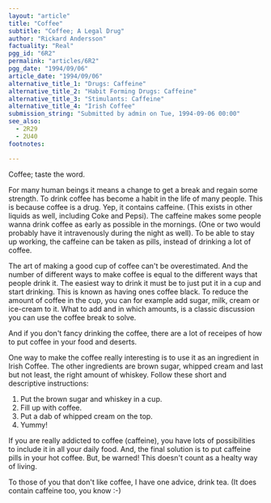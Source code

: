 ```yaml
---
layout: "article"
title: "Coffee"
subtitle: "Coffee; A Legal Drug"
author: "Rickard Andersson"
factuality: "Real"
pgg_id: "6R2"
permalink: "articles/6R2"
pgg_date: "1994/09/06"
article_date: "1994/09/06"
alternative_title_1: "Drugs: Caffeine"
alternative_title_2: "Habit Forming Drugs: Caffeine"
alternative_title_3: "Stimulants: Caffeine"
alternative_title_4: "Irish Coffee"
submission_string: "Submitted by admin on Tue, 1994-09-06 00:00"
see_also:
  - 2R29
  - 2U40
footnotes: 

---
```

<div>
<p>Coffee; taste the word.</p>
<p>For many human beings it means a change to get a break and regain some strength. To drink coffee has become a habit in the life of many people. This is because coffee is a drug. Yep, it contains caffeine. (This exists in other liquids as well, including Coke and Pepsi). The caffeine makes some people wanna drink coffee as early as possible in the mornings. (One or two would probably have it intravenously during the night as well). To be able to stay up working, the caffeine can be taken as pills, instead of drinking a lot of coffee.</p>
<p>The art of making a good cup of coffee can't be overestimated. And the number of different ways to make coffee is equal to the different ways that people drink it. The easiest way to drink it must be to just put it in a cup and start drinking. This is known as having ones coffee black. To reduce the amount of coffee in the cup, you can for example add sugar, milk, cream or ice-cream to it. What to add and in which amounts, is a classic discussion you can use the coffee break to solve.</p>
<p>And if you don't fancy drinking the coffee, there are a lot of receipes of how to put coffee in your food and deserts.</p>
<p>One way to make the coffee really interesting is to use it as an ingredient in Irish Coffee. The other ingredients are brown sugar, whipped cream and last but not least, the right amount of whiskey. Follow these short and descriptive instructions:</p>
<ol>
<li value="1">Put the brown sugar and whiskey in a cup.</li>
<li value="2">Fill up with coffee.</li>
<li value="3">Put a dab of whipped cream on the top.</li>
<li value="4">Yummy!</li>
</ol>
<p>If you are really addicted to coffee (caffeine), you have lots of possibilities to include it in all your daily food. And, the final solution is to put caffeine pills in your hot coffee. But, be warned! This doesn't count as a healty way of living.</p>
<p>To those of you that don't like coffee, I have one advice, drink tea. (It does contain caffeine too, you know :-)</p>
</div>
